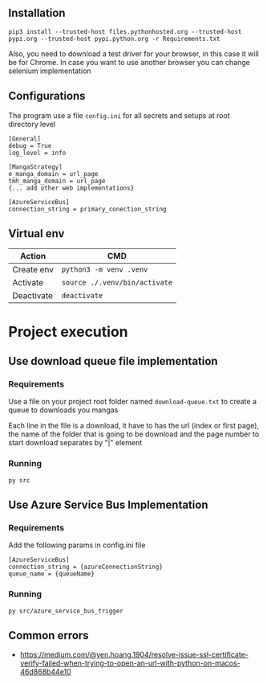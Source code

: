 ## Installation

    pip3 install --trusted-host files.pythonhosted.org --trusted-host pypi.org --trusted-host pypi.python.org -r Requirements.txt

Also, you need to download a test driver for your browser, in this case it will be for Chrome. In case you want to use another browser you can change selenium implementation

## Configurations
The program use a file `config.ini` for all secrets and setups at root directory level

    [General]
    debug = True
    log_level = info

    [MangaStrategy]
    e_manga_domain = url_page
    tmh_manga_domain = url_page
    {... add other web implementations}

    [AzureServiceBus]
    connection_string = primary_conection_string

## Virtual env
Action |CMD
-------|--------
Create env| `python3 -m venv .venv`
Activate|`source ./.venv/bin/activate`
Deactivate|`deactivate`

# Project execution
## Use download queue file implementation
### Requirements
Use a file on your project root folder named `download-queue.txt` to create a queue to downloads you mangas 


Each line in the file is a download, it have to has the url (index or first page), the name of the folder that is going to be download and the page number to start download separates by "|" element

### Running

    py src

## Use Azure Service Bus Implementation
### Requirements
Add the following params in config.ini file

    [AzureServiceBus]
    connection_string = {azureConnectionString}
    queue_name = {queueName}

### Running

    py src/azure_service_bus_trigger


## Common errors 

- https://medium.com/@yen.hoang.1904/resolve-issue-ssl-certificate-verify-failed-when-trying-to-open-an-url-with-python-on-macos-46d868b44e10